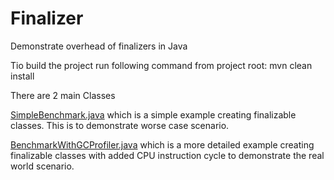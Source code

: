 # Finalizer
Demonstrate overhead of finalizers in Java

Tio build the project run following command from project root:
mvn clean install 

There are 2 main Classes 

[SimpleBenchmark.java](src/main/java/com/livemykarma/gc/finalizer/SimpleBenchmark.java) which is a simple example creating finalizable classes. This is to demonstrate worse case scenario.

[BenchmarkWithGCProfiler.java](src/main/java/com/livemykarma/gc/finalizer/BenchmarkWithGCProfiler.java) which is a more detailed example creating finalizable classes with added CPU instruction cycle to demonstrate the real world scenario.
